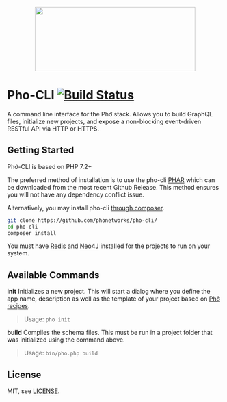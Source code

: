 <p align="center">
  <img width="375" height="150" src="https://github.com/phonetworks/commons-php/raw/master/.github/cover-smaller.png">
</p>

# Pho-CLI [![Build Status](https://travis-ci.org/phonetworks/pho-cli.svg?branch=master)](https://travis-ci.org/phonetworks/pho-cli)

A command line interface for the Phở stack. Allows you to build GraphQL files, initialize new projects, and expose a non-blocking event-driven RESTful API via HTTP or HTTPS.

## Getting Started

Phở-CLI is based on PHP 7.2+ 

The preferred method of installation is to use the pho-cli [PHAR](https://github.com/phonetworks/pho-cli/releases/download/0.2/pho.phar) which can be downloaded from the most recent Github Release. This method ensures you will not have any dependency conflict issue.

Alternatively, you may install pho-cli [through composer](https://getcomposer.org/).

```bash
git clone https://github.com/phonetworks/pho-cli/
cd pho-cli 
composer install
```

You must have [Redis](https://redis.io/) and [Neo4J](https://neo4j.com/) installed for the projects to run on your system.

## Available Commands
  
**init**
Initializes a new project. This will start a dialog where you define the app name, description as well as the template of your project based on [Phở recipes](https://github.com/pho-recipes). 

> Usage: ```pho init``` 


**build**
Compiles the schema files. This must be run in a project folder that was initialized using the command above.

> Usage: ```bin/pho.php build``` 


## License

MIT, see [LICENSE](https://github.com/phonetworks/pho-cli/blob/master/LICENSE).


